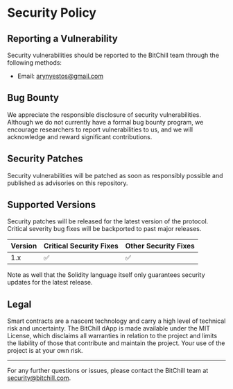 # Security Policy
## Reporting a Vulnerability
Security vulnerabilities should be reported to the BitChill team through the following methods:

- Email: arynyestos@gmail.com
  
## Bug Bounty
We appreciate the responsible disclosure of security vulnerabilities. Although we do not currently have a formal bug bounty program, we encourage researchers to report vulnerabilities to us, and we will acknowledge and reward significant contributions.

## Security Patches
Security vulnerabilities will be patched as soon as responsibly possible and published as advisories on this repository.

## Supported Versions
Security patches will be released for the latest version of the protocol. Critical severity bug fixes will be backported to past major releases.

| Version | Critical Security Fixes | Other Security Fixes |
| ------- | ----------------------- | -------------------- |
| 1.x     |    :white_check_mark:   |  :white_check_mark:  |

Note as well that the Solidity language itself only guarantees security updates for the latest release.

## Legal
Smart contracts are a nascent technology and carry a high level of technical risk and uncertainty. The BitChill dApp is made available under the MIT License, which disclaims all warranties in relation to the project and limits the liability of those that contribute and maintain the project. Your use of the project is at your own risk.

---
For any further questions or issues, please contact the BitChill team at security@bitchill.com.


